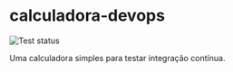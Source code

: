 # calculadora-devops
![Test status](https://github.com/unesp-dco/calculadora-devops/actions/workflows/calculadora-ci.yaml/badge.svg)

Uma calculadora simples para testar integração contínua.

